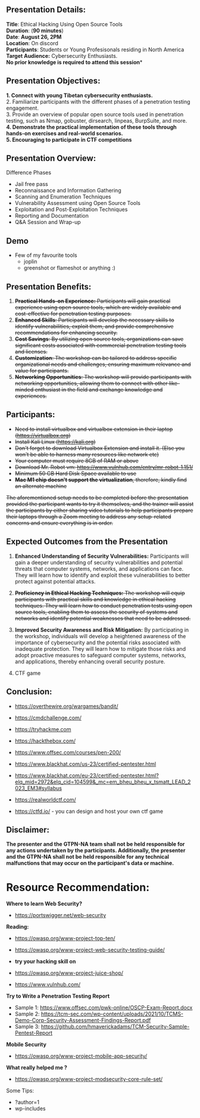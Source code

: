 ## Presentation Details:

**Title**: Ethical Hacking Using Open Source Tools
<br />
**Duration**:  (**90 minutes**)
<br />
**Date**:  **August 26, 2PM**
<br />
**Location**: On discord 
<br />
**Participants**: Students or Young Profesisonals residing in North America
<br />
**Target Audience:** Cybersecurity Enthusiasts.
<br />
**No prior knowledge is required to attend this session***
<br />
## Presentation Objectives:

**1.  Connect with young Tibetan cybersecurity enthusiasts.**
<br />
2.  Familiarize participants with the different phases of a penetration testing engagement.
<br />
3.  Provide an overview of popular open source tools used in penetration testing, such as  Nmap, gobuster, dirsearch, linpeas, BurpSuite, and more.
<br />
**4.  Demonstrate the practical implementation of these tools through hands-on exercises and real-world scenarios.**
<br />
**5. Encouraging to participate in CTF competitions**
<br />
## Presentation Overview:


Difference Phases 
- Jail free pass 
- Reconnaissance and Information Gathering
- Scanning and Enumeration Techniques
- Vulnerability Assessment using Open Source Tools
- Exploitation and Post-Exploitation Techniques
- Reporting and Documentation
- Q&A Session and Wrap-up


## Demo 
- Few of my favourite tools 
	- joplin
	- greenshot or flameshot or anything :) 
	


## Presentation Benefits:

1.  ~~**Practical Hands-on Experience:** Participants will gain practical experience using open source tools, which are widely available and cost-effective for penetration testing purposes.~~
2.  ~~**Enhanced Skills**: Participants will develop the necessary skills to identify vulnerabilities, exploit them, and provide comprehensive recommendations for enhancing security.~~
3.  ~~**Cost Savings**: By utilizing open source tools, organizations can save significant costs associated with commercial penetration testing tools and licenses.~~
4.  ~~**Customization**: The workshop can be tailored to address specific organizational needs and challenges, ensuring maximum relevance and value for participants.~~
5.  ~~**Networking Opportunities**: The workshop will provide participants with networking opportunities, allowing them to connect with other like-minded enthusiast in the field and exchange knowledge and experiences.~~


## Participants:

- ~~Need to install virtualbox and virtualbox extension in their laptop (https://virtualbox.org)~~
- ~~Install Kali Linux (https://kali.org)~~
- ~~Don't forget to download Virtualbox Extension and install it. (Else you won't be able to harness many resources like network etc)~~
- ~~Your computer must require 8GB of RAM or above~~
- ~~Download Mr. Robot vm: https://www.vulnhub.com/entry/mr-robot-1,151/~~ 
- ~~Minimum 50 GB Hard Disk Space available to use~~ 
- ~~**Mac M1 chip doesn't support the virtualization**, therefore, kindly find an alternate machine~~



~~The aforementioned setup needs to be completed before the presentation provided the participant wants to try it themselves, and the trainer will assist the participants by either sharing video tutorials to help participants prepare their laptops through a Zoom meeting to address any setup-related concerns and ensure everything is in order.~~

## Expected Outcomes from the Presentation 

1. **Enhanced Understanding of Security Vulnerabilities:** Participants will gain a deeper understanding of security vulnerabilities and potential threats that computer systems, networks, and applications can face. They will learn how to identify and exploit these vulnerabilities to better protect against potential attacks.

2. ~~**Proficiency in Ethical Hacking Techniques:** The workshop will equip participants with practical skills and knowledge in ethical hacking techniques. They will learn how to conduct penetration tests using open source tools, enabling them to assess the security of systems and networks and identify potential weaknesses that need to be addressed.~~

3. **Improved Security Awareness and Risk Mitigation:** By participating in the workshop, individuals will develop a heightened awareness of the importance of cybersecurity and the potential risks associated with inadequate protection. They will learn how to mitigate those risks and adopt proactive measures to safeguard computer systems, networks, and applications, thereby enhancing overall security posture.

4. CTF game


## Conclusion:
- https://overthewire.org/wargames/bandit/
- https://cmdchallenge.com/

- https://tryhackme.com 
- https://hackthebox.com/
- https://www.offsec.com/courses/pen-200/
- https://www.blackhat.com/us-23/certified-pentester.html
- https://www.blackhat.com/eu-23/certified-pentester.html?elq_mid=2972&elq_cid=104599&_mc=em_bheu_bheu_x_tsmatt_LEAD_2023_EM3#syllabus

- https://realworldctf.com/
- https://ctfd.io/ - you can design and host your own ctf game


## Disclaimer:

**The presenter and the GTPN-NA team shall not be held responsible for any actions undertaken by the participants. Additionally, the presenter and the GTPN-NA shall not be held responsible for any technical malfunctions that may occur on the participant's data or machine.**


# Resource Recommendation:
**Where to learn Web Security?** 
- https://portswigger.net/web-security

**Reading:**
- https://owasp.org/www-project-top-ten/
- https://owasp.org/www-project-web-security-testing-guide/

- **try your hacking skill on** 
- https://owasp.org/www-project-juice-shop/
- https://www.vulnhub.com/

**Try to Write a Penetration Testing Report**
- Sample 1: https://www.offsec.com/pwk-online/OSCP-Exam-Report.docx 
- Sample 2: https://tcm-sec.com/wp-content/uploads/2021/10/TCMS-Demo-Corp-Security-Assessment-Findings-Report.pdf
- Sample 3: https://github.com/hmaverickadams/TCM-Security-Sample-Pentest-Report

**Mobile Security** 
 - https://owasp.org/www-project-mobile-app-security/

**What really helped me ?**
- https://owasp.org/www-project-modsecurity-core-rule-set/




Some Tips:
- ?author=1 
- wp-includes



